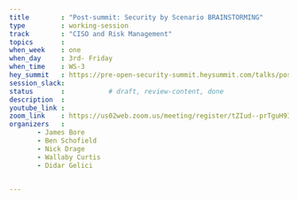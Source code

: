 ```yaml
---
title        : "Post-summit: Security by Scenario BRAINSTORMING"
type         : working-session
track        : "CISO and Risk Management"
topics       : 
when_week    : one
when_day     : 3rd- Friday
when_time    : WS-3
hey_summit   : https://pre-open-security-summit.heysummit.com/talks/post-summit-security-by-scenario-brainstorming/
session_slack:
status       :           # draft, review-content, done
description  : 
youtube_link : 
zoom_link    : https://us02web.zoom.us/meeting/register/tZIud--prTguH9IZqw2bBuVchgYf5yJFNlYr
organizers   : 
       - James Bore
       - Ben Schofield
       - Nick Drage
       - Wallaby Curtis
       - Didar Gelici


---
```


